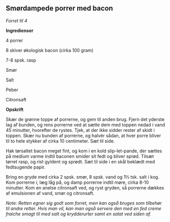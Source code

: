 ## Smørdampede porrer med bacon 

*Forret til 4*

**Ingredienser**

4 porrer

8 skiver økologisk bacon (cirka 100 gram)

7-8 spsk. rasp

Smør

Salt

Peber

Citronsaft

**Opskrift**

Skær de grønne toppe af porrerne, og gem til anden brug. Fjern det
yderste lag af bunden, og rens porrerne ved at sætte dem med toppen
nedad i vand 45 minutter, hvorefter de rystes. Tjek, at der ikke sidder
rester af skidt i toppen. Skær nu bunden af porrerne, og halvér sådan,
at hver porre bliver til to hele stykker af cirka 10 centimeter. Sæt til
side.

Hak tørsaltet bacon meget fint, og kom i en kold slip-let-pande, der
sættes på medium varme indtil baconen smider sit fedt og bliver sprød.
Tilsæt tørret rasp, og rist gyldent og sprødt. Sæt til side i en skål
beklædt med fedtsugende papir.

Bring en gryde med cirka 2 spsk. smør, 8 spsk. vand og 1½ tsk. salt i
kog. Kom porrerne i, læg låg på, og damp porrerne indtil møre, cirka
8-10 minutter. Kom en anelse citronsaft ved, og ryst gryden, så porrerne
dækkes af emulsionen af vand, smør og citronsaft.

*Note: Retten egner sig godt som forret, men kan også bruges som
tilbehør til andre retter. Hvis man vil, kan man også servere den med en
fed creme fraiche smagt til med salt og krydderurter samt en salat ved
siden af.*

